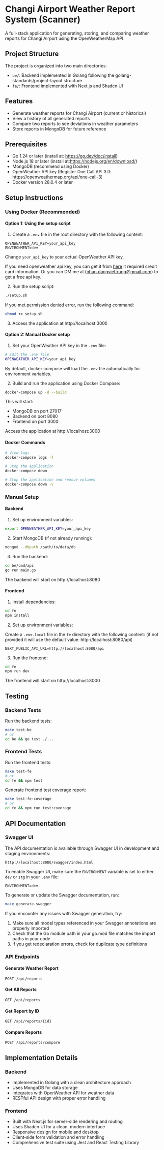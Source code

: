 # Changi Airport Weather Report System (Scanner)

A full-stack application for generating, storing, and comparing weather reports for Changi Airport using the OpenWeatherMap API.

## Project Structure

The project is organized into two main directories:

- `be/`: Backend implemented in Golang following the golang-standards/project-layout structure
- `fe/`: Frontend implemented with Next.js and Shadcn UI

## Features

- Generate weather reports for Changi Airport (current or historical)
- View a history of all generated reports
- Compare two reports to see deviations in weather parameters
- Store reports in MongoDB for future reference

## Prerequisites

- Go 1.24 or later (install at: https://go.dev/doc/install)
- Node.js 18 or later (install at:https://nodejs.org/en/download/)
- MongoDB (recommend using Docker)
- OpenWeather API key (Register One Call API 3.0: https://openweathermap.org/api/one-call-3)
- Docker version 28.0.4 or later

## Setup Instructions

### Using Docker (Recommended)

#### Option 1: Using the setup script

1. Create a `.env` file in the root directory with the following content:

```
OPENWEATHER_API_KEY=your_api_key
ENVIRONMENT=dev
```

Change `your_api_key` to your actual OpenWeather API key.

If you need openweather api key, you can get it from [here](https://openweathermap.org/api/one-call-3) it required credit card information. Or you can DM me at (nhan.dangviettrung@gmail.com) to get a free api key.


2. Run the setup script:

```bash
./setup.sh
```

If you met permission denied error, run the following command:

```bash
chmod +x setup.sh
```

3. Access the application at http://localhost:3000

#### Option 2: Manual Docker setup

1. Set your OpenWeather API key in the `.env` file:

```bash
# Edit the .env file
OPENWEATHER_API_KEY=your_api_key
```

By default, docker compose will load the `.env` file automatically for environment variables.

2. Build and run the application using Docker Compose:

```bash
docker-compose up -d --build
```

This will start:

- MongoDB on port 27017
- Backend on port 8080
- Frontend on port 3000

Access the application at http://localhost:3000

#### Docker Commands

```bash
# View logs
docker-compose logs -f

# Stop the application
docker-compose down

# Stop the application and remove volumes
docker-compose down -v
```

### Manual Setup

#### Backend

1. Set up environment variables:

```bash
export OPENWEATHER_API_KEY=your_api_key
```

2. Start MongoDB (if not already running):

```bash
mongod --dbpath /path/to/data/db
```

3. Run the backend:

```bash
cd be/cmd/api
go run main.go
```

The backend will start on http://localhost:8080

#### Frontend

1. Install dependencies:

```bash
cd fe
npm install
```

2. Set up environment variables:

Create a `.env.local` file in the `fe` directory with the following content: (if not provided it will use the default value: http://localhost:8080/api)

```
NEXT_PUBLIC_API_URL=http://localhost:8080/api
```

3. Run the frontend:

```bash
cd fe
npm run dev
```

The frontend will start on http://localhost:3000

## Testing

### Backend Tests

Run the backend tests:

```bash
make test-be
# or
cd be && go test ./...
```

### Frontend Tests

Run the frontend tests:

```bash
make test-fe
# or
cd fe && npm test
```

Generate frontend test coverage report:

```bash
make test-fe-coverage
# or
cd fe && npm run test:coverage 
```

## API Documentation

### Swagger UI

The API documentation is available through Swagger UI in development and staging environments:

```
http://localhost:8080/swagger/index.html
```

To enable Swagger UI, make sure the `ENVIRONMENT` variable is set to either `dev` or `stg` in your `.env` file:

```
ENVIRONMENT=dev
```

To generate or update the Swagger documentation, run:

```bash
make generate-swagger
```

If you encounter any issues with Swagger generation, try:

1. Make sure all model types referenced in your Swagger annotations are properly imported
2. Check that the Go module path in your go.mod file matches the import paths in your code
3. If you get redeclaration errors, check for duplicate type definitions

### API Endpoints

#### Generate Weather Report

```
POST /api/reports
```

#### Get All Reports

```
GET /api/reports
```

#### Get Report by ID

```
GET /api/reports/{id}
```

#### Compare Reports

```
POST /api/reports/compare
```

## Implementation Details

### Backend

- Implemented in Golang with a clean architecture approach
- Uses MongoDB for data storage
- Integrates with OpenWeather API for weather data
- RESTful API design with proper error handling

### Frontend

- Built with Next.js for server-side rendering and routing
- Uses Shadcn UI for a clean, modern interface
- Responsive design for mobile and desktop
- Client-side form validation and error handling
- Comprehensive test suite using Jest and React Testing Library
